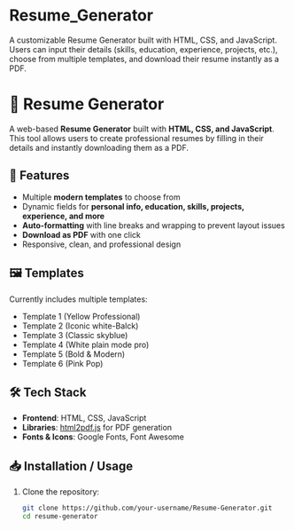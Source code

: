 # Resume_Generator
A customizable Resume Generator built with HTML, CSS, and JavaScript. Users can input their details (skills, education, experience, projects, etc.), choose from multiple templates, and download their resume instantly as a PDF.
# 📄 Resume Generator

A web-based **Resume Generator** built with **HTML, CSS, and JavaScript**.  
This tool allows users to create professional resumes by filling in their details and instantly downloading them as a PDF.  

## 🚀 Features
- Multiple **modern templates** to choose from  
- Dynamic fields for **personal info, education, skills, projects, experience, and more**  
- **Auto-formatting** with line breaks and wrapping to prevent layout issues  
- **Download as PDF** with one click  
- Responsive, clean, and professional design  

## 🖼️ Templates
Currently includes multiple templates:
- Template 1 (Yellow Professional)  
- Template 2 (Iconic white-Balck)  
- Template 3 (Classic skyblue)  
- Template 4 (White plain mode pro)  
- Template 5 (Bold & Modern)  
- Template 6 (Pink Pop)  

## 🛠️ Tech Stack
- **Frontend**: HTML, CSS, JavaScript  
- **Libraries**: [html2pdf.js](https://github.com/eKoopmans/html2pdf.js) for PDF generation  
- **Fonts & Icons**: Google Fonts, Font Awesome  

## 📥 Installation / Usage
1. Clone the repository:
   ```bash
   git clone https://github.com/your-username/Resume-Generator.git
   cd resume-generator

